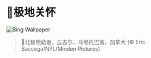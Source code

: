 # 🔖极地关怀

![Bing Wallpaper](https://www.bing.com/th?id=OHR.PolarCub_ZH-CN1179361319_1920x1080.jpg&rf=LaDigue_1920x1080.jpg&pid=hp)

> 📝北极熊幼崽，丘吉尔，马尼托巴省，加拿大 (© Eric Baccega/NPL/Minden Pictures)
